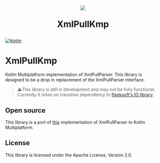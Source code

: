<h1 align="center"><p><img src="https://avatars.githubusercontent.com/u/200624913?s=200&u=8e9c07296332eaa1bb1d62573842fcbf3f21cf07&v=4"></p><p>XmlPullKmp</p></h1>

[![Kotlin](https://img.shields.io/badge/kotlin-2.1.0-blue.svg?logo=kotlin)](http://kotlinlang.org)


# XmlPullKmp
Kotlin Multiplatform implementation of XmlPullParser. This library is designed to be a drop in replacement of the XmlPullParser interface.
> :warning:This library is still in development and may not be fully functional. Currently it relies on transitive dependency to [fleeksoft's IO library](https://github.com/fleeksoft/fleeksoft-io).

## Open source
This library is a port of [this](https://github.com/sonatype/plexus-utils) implementation of XmlPullParser to Kotlin Multiplatform.

## License
This library is licensed under the Apache License, Version 2.0.
